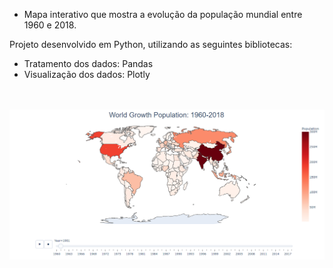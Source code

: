 * Mapa interativo que mostra a evolução da população mundial entre 1960 e 2018.

Projeto desenvolvido em Python, utilizando as seguintes bibliotecas:
* Tratamento dos dados: Pandas
* Visualização dos dados: Plotly
<br>
<br>

<div align="center">
	<img src="https://github.com/JCazarotto/world-population-growth-analysis/blob/main/dashboard.png" alt="Dashboard PlotLy"/>
</div>